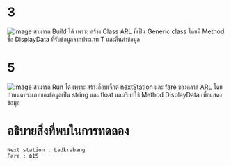 # 3 #
![image](https://github.com/ThanaloekKaisai/03376836-OOP-2566-Lab-14/assets/144195683/aff4b53a-362e-4c05-9c78-c4d43bd35b4d)
สามารถ Build ได้ เพราะ สร้าง Class ARL ที่เป็น Generic class โดยมี Method ชื่อ DisplayData ที่รับข้อมูลจากประเภท T และคืนค่าข้อมูล

# 5 #
![image](https://github.com/ThanaloekKaisai/03376836-OOP-2566-Lab-14/assets/144195683/87cb529a-f989-47de-a953-88c8f4176f5a)
สามารถ Run ได้ เพราะ สร้างอ็อบเจ็กต์ nextStation และ fare ของคลาส ARL โดยกำหนดประเภทของข้อมูลเป็น string และ float และเรียกใช้ Method DisplayData เพื่อแสดงข้อมูล

# อธิบายสิ่งที่พบในการทดลอง #
```
Next station : Ladkrabang
Fare : ฿15
